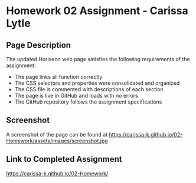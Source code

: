 # Homework 02 Assignment - Carissa Lytle

## Page Description

The updated Horiseon web page satisfies the following requirements of the assignment:

- The page links all function correctly
- The CSS selectors and properties were consolidated and organized
- The CSS file is commented with descriptions of each section
- The page is live in GitHub and loads with no errors
- The GitHub repository follows the assignment specifications

## Screenshot

A screenshot of the page can be found at https://carissa-k.github.io/02-Homework/assets/images/screenshot.jpg

## Link to Completed Assignment

https://carissa-k.github.io/02-Homework/
